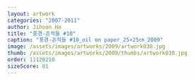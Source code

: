 ```yaml
---
layout: artwork
categories: "2007-2011"
author: Jihoon Ha
title: "풍경-흔적들 #10"
caption: "풍경-흔적들 #10_oil on paper_25×25㎝_2009"
image: /assets/images/artworks/2009/artwork030.jpg
thumb: /assets/images/artworks/2009/thumbs/artwork030.jpg
order: 11120210
sizeScore: 01
---
```

